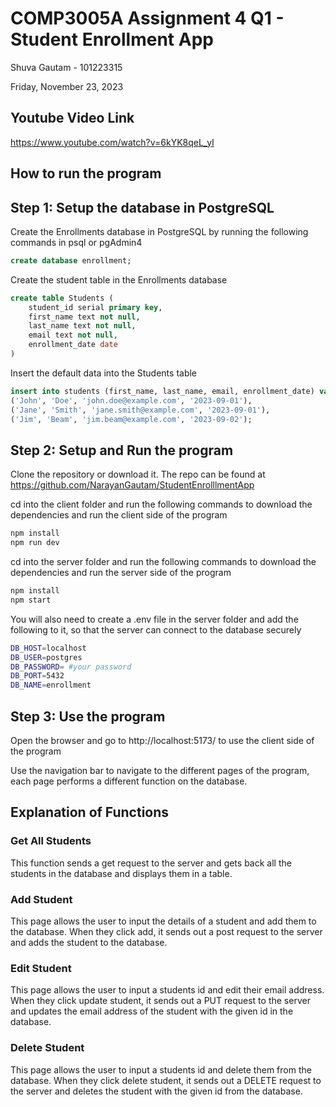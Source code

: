 # COMP3005A Assignment 4 Q1 - Student Enrollment App
Shuva Gautam - 101223315

Friday, November 23, 2023

## Youtube Video Link
https://www.youtube.com/watch?v=6kYK8qeL_yI

## How to run the program
## Step 1: Setup the database in PostgreSQL
Create the Enrollments database in PostgreSQL by running the following commands in psql or pgAdmin4
```sql
create database enrollment;
```
Create the student table in the Enrollments database
```sql
create table Students (
    student_id serial primary key,
    first_name text not null,
    last_name text not null,
    email text not null,
    enrollment_date date
)
```
Insert the default data into the Students table
```sql
insert into students (first_name, last_name, email, enrollment_date) values
('John', 'Doe', 'john.doe@example.com', '2023-09-01'),
('Jane', 'Smith', 'jane.smith@example.com', '2023-09-01'),
('Jim', 'Beam', 'jim.beam@example.com', '2023-09-02');
```

## Step 2: Setup and Run the program
Clone the repository or download it. The repo can be found at https://github.com/NarayanGautam/StudentEnrolllmentApp

cd into the client folder and run the following commands to download the dependencies and run the client side of the program
```bash
npm install
npm run dev
```
cd into the server folder and run the following commands to download the dependencies and run the server side of the program
```bash
npm install
npm start
```
You will also need to create a .env file in the server folder and add the following to it, so that the server can connect to the database securely
```bash
DB_HOST=localhost
DB_USER=postgres
DB_PASSWORD= #your password
DB_PORT=5432
DB_NAME=enrollment
```

## Step 3: Use the program
Open the browser and go to http://localhost:5173/ to use the client side of the program

Use the navigation bar to navigate to the different pages of the program, each page performs a different function on the database.

## Explanation of Functions 

### Get All Students
This function sends a get request to the server and gets back all the students in the database and displays them in a table. 

### Add Student
This page allows the user to input the details of a student and add them to the database. When they click add, it sends out a post request to the server and adds the student to the database.

### Edit Student
This page allows the user to input a students id and edit their email address. When they click update student, it sends out a PUT request to the server and updates the email address of the student with the given id in the database.

### Delete Student
This page allows the user to input a students id and delete them from the database. When they click delete student, it sends out a DELETE request to the server and deletes the student with the given id from the database.











